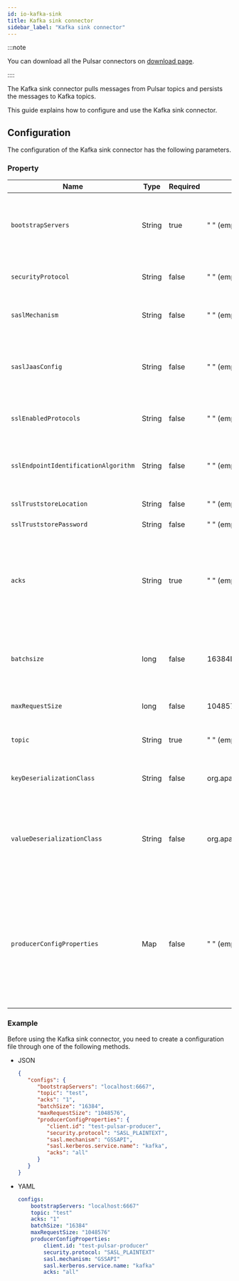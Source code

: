 ```yaml
---
id: io-kafka-sink
title: Kafka sink connector
sidebar_label: "Kafka sink connector"
---
```


:::note

You can download all the Pulsar connectors on [download page](https://pulsar.apache.org/download).

::::

The Kafka sink connector pulls messages from Pulsar topics and persists the messages to Kafka topics.

This guide explains how to configure and use the Kafka sink connector.

## Configuration

The configuration of the Kafka sink connector has the following parameters.

### Property

| Name | Type| Required | Default | Description 
|------|----------|---------|-------------|-------------|
|  `bootstrapServers` |String| true | " " (empty string) | A comma-separated list of host and port pairs for establishing the initial connection to the Kafka cluster. |
|  `securityProtocol` |String| false | " " (empty string) | The protocol used to communicate with Kafka brokers. |
|  `saslMechanism` |String| false | " " (empty string) | The SASL mechanism used for Kafka client connections. |
|  `saslJaasConfig` |String| false | " " (empty string) | The JAAS login context parameters for SASL connections in the format used by JAAS configuration files. |
|  `sslEnabledProtocols` |String| false | " " (empty string) | The list of protocols enabled for SSL connections. |
|  `sslEndpointIdentificationAlgorithm` |String| false | " " (empty string) | The endpoint identification algorithm to validate server hostnames using a server certificate. |
|  `sslTruststoreLocation` |String| false | " " (empty string) | The location of the trust store file. |
|  `sslTruststorePassword` |String| false | " " (empty string) | The password of the trust store file. |
|`acks`|String|true|" " (empty string) |The number of acknowledgments that the producer requires the leader to receive before a request completes. <br />This controls the durability of the sent records.
|`batchsize`|long|false|16384L|The batch size that a Kafka producer attempts to batch records together before sending them to brokers.
|`maxRequestSize`|long|false|1048576L|The maximum size of a Kafka request in bytes.
|`topic`|String|true|" " (empty string) |The Kafka topic which receives messages from Pulsar.
| `keyDeserializationClass` | String|false | org.apache.kafka.common.serialization.StringSerializer | The serializer class for Kafka producers to serialize keys.
| `valueDeserializationClass` | String|false | org.apache.kafka.common.serialization.ByteArraySerializer | The serializer class for Kafka producers to serialize values.<br /><br />The serializer is set by a specific implementation of [`KafkaAbstractSink`](https://github.com/apache/pulsar/blob/master/pulsar-io/kafka/src/main/java/org/apache/pulsar/io/kafka/KafkaAbstractSink.java).
|`producerConfigProperties`|Map|false|" " (empty string)|The producer configuration properties to be passed to producers. <br /><br />**Note: other properties specified in the connector configuration file take precedence over this configuration**.


### Example

Before using the Kafka sink connector, you need to create a configuration file through one of the following methods.

* JSON 

  ```json
  {
     "configs": {
        "bootstrapServers": "localhost:6667",
        "topic": "test",
        "acks": "1",
        "batchSize": "16384",
        "maxRequestSize": "1048576",
        "producerConfigProperties": {
           "client.id": "test-pulsar-producer",
           "security.protocol": "SASL_PLAINTEXT",
           "sasl.mechanism": "GSSAPI",
           "sasl.kerberos.service.name": "kafka",
           "acks": "all" 
        }
     }
  }
  ```
  
* YAML
  
  ```yaml
  configs:
      bootstrapServers: "localhost:6667"
      topic: "test"
      acks: "1"
      batchSize: "16384"
      maxRequestSize: "1048576"
      producerConfigProperties:
          client.id: "test-pulsar-producer"
          security.protocol: "SASL_PLAINTEXT"
          sasl.mechanism: "GSSAPI"
          sasl.kerberos.service.name: "kafka"
          acks: "all"   
  ```
